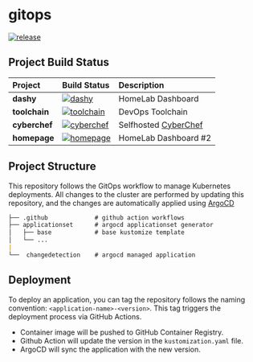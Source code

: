 # gitops
[![release](https://github.com/guyzsarun-lab/gitops/actions/workflows/release.yaml/badge.svg)](https://github.com/guyzsarun-lab/gitops/actions/workflows/release.yaml)

## Project Build Status

| __Project__ | Build Status | Description |
| :--- | :--- | :--- |
| __dashy__ | [![dashy](https://github.com/guyzsarun-lab/gitops/actions/workflows/dashy.yaml/badge.svg)](https://github.com/guyzsarun-lab/gitops/actions/workflows/dashy.yaml) | HomeLab Dashboard |
| __toolchain__ | [![toolchain](https://github.com/guyzsarun-lab/gitops/actions/workflows/toolchain.yaml/badge.svg)](https://github.com/guyzsarun-lab/gitops/actions/workflows/toolchain.yaml) | DevOps Toolchain |
| __cyberchef__ | [![cyberchef](https://github.com/guyzsarun-lab/gitops/actions/workflows/cyberchef.yaml/badge.svg)](https://github.com/guyzsarun-lab/gitops/actions/workflows/cyberchef.yaml) | Selfhosted [CyberChef](https://github.com/gchq/CyberChef/) |
| __homepage__ | [![homepage](https://github.com/guyzsarun-lab/gitops/actions/workflows/homepage.yaml/badge.svg)](https://github.com/guyzsarun-lab/gitops/actions/workflows/homepage.yaml) | HomeLab Dashboard #2 |

## Project Structure

This repository follows the GitOps workflow to manage Kubernetes deployments. All changes to the cluster are performed by updating this repository, and the changes are automatically applied using [ArgoCD](https://argo-cd.readthedocs.io/) 

```markdown
├── .github             # github action workflows
├── applicationset      # argocd applicationset generator
│   ├── base            # base kustomize template
│   └── ...     
|
└──  changedetection    # argocd managed application
```

## Deployment

To deploy an application, you can tag the repository follows the naming convention: `<application-name>-<version>`. This tag triggers the deployment process via GitHub Actions.

- Container image will be pushed to GitHub Container Registry.
- Github Action will update the version in the `kustomization.yaml` file.
- ArgoCD will sync the application with the new version.